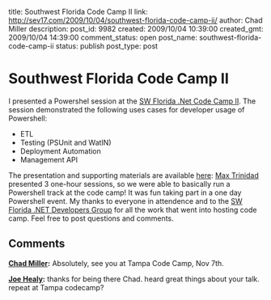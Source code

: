 title: Southwest Florida Code Camp II
link: http://sev17.com/2009/10/04/southwest-florida-code-camp-ii/
author: Chad Miller
description: 
post_id: 9982
created: 2009/10/04 10:39:00
created_gmt: 2009/10/04 14:39:00
comment_status: open
post_name: southwest-florida-code-camp-ii
status: publish
post_type: post

# Southwest Florida Code Camp II

I presented a Powershel session at the [SW Florida .Net Code Camp II](http://codecamp.swfldev.net/). The session demonstrated the following uses cases for developer usage of Powershell:

  * ETL
  * Testing (PSUnit and WatIN)
  * Deployment Automation
  * Management API

The presentation and supporting materials are available [here](http://cid-ea42395138308430.skydrive.live.com/embedicon.aspx/Public/SWFL^_CodeCamp^_20091003.zip): [Max Trinidad](http://max-pit.spaces.live.com/) presented 3 one-hour sessions, so we were able to basically run a Powershell track at the code camp! It was fun taking part in a one day Powershell event. My thanks to everyone in attendence and to the [SW Florida .NET Developers Group](http://www.swfldev.net/) for all the work that went into hosting code camp. Feel free to post questions and comments.

## Comments

**[Chad Miller](#94 "2009-10-04 10:39:00"):** Absolutely, see you at Tampa Code Camp, Nov 7th.

**[Joe Healy](#95 "2009-10-04 10:39:00"):** thanks for being there Chad. heard great things about your talk. repeat at Tampa codecamp?

